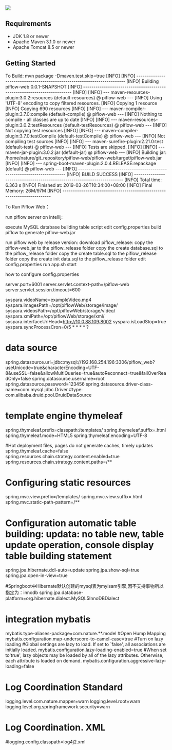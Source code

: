 ![](https://github.com/cas-bigdatalab/piflow/blob/master/doc/piflow-logo2.png) 
## Requirements
* JDK 1.8 or newer
* Apache Maven 3.1.0 or newer
* Apache Tomcat 8.5 or newer
## Getting Started
To Build: mvn package -Dmaven.test.skip=true
[INFO] 
[INFO] ------------------------------------------------------------------------
[INFO] Building piflow-web 0.0.1-SNAPSHOT
[INFO] ------------------------------------------------------------------------
[INFO] 
[INFO] --- maven-resources-plugin:3.0.2:resources (default-resources) @ piflow-web ---
[INFO] Using 'UTF-8' encoding to copy filtered resources.
[INFO] Copying 1 resource
[INFO] Copying 690 resources
[INFO] 
[INFO] --- maven-compiler-plugin:3.7.0:compile (default-compile) @ piflow-web ---
[INFO] Nothing to compile - all classes are up to date
[INFO] 
[INFO] --- maven-resources-plugin:3.0.2:testResources (default-testResources) @ piflow-web ---
[INFO] Not copying test resources
[INFO] 
[INFO] --- maven-compiler-plugin:3.7.0:testCompile (default-testCompile) @ piflow-web ---
[INFO] Not compiling test sources
[INFO] 
[INFO] --- maven-surefire-plugin:2.21.0:test (default-test) @ piflow-web ---
[INFO] Tests are skipped.
[INFO] 
[INFO] --- maven-jar-plugin:3.0.2:jar (default-jar) @ piflow-web ---
[INFO] Building jar: /home/nature/git_repository/piflow-web/piflow-web/target/piflow-web.jar
[INFO] 
[INFO] --- spring-boot-maven-plugin:2.0.4.RELEASE:repackage (default) @ piflow-web ---
[INFO] ------------------------------------------------------------------------
[INFO] BUILD SUCCESS
[INFO] ------------------------------------------------------------------------
[INFO] Total time: 6.363 s
[INFO] Finished at: 2019-03-26T10:34:00+08:00
[INFO] Final Memory: 26M/97M
[INFO] ------------------------------------------------------------------------

To Run Piflow Web：

run piflow server on intellij:

execute MySQL database building table script
edit config.properties
build piflow to generate piflow-web.jar

run piflow web by release version:
download piflow_release: 
copy the piflow-web.jar to the piflow_release folder
copy the create database.sql to the piflow_release folder
copy the create table.sql to the piflow_release folder
copy the create init data.sql to the piflow_release folder
edit config.properties
run app.sh start

how to configure config.properties

server.port=6001
server.servlet.context-path=/piflow-web
server.servlet.session.timeout=600


syspara.videoName=exampleVideo.mp4
syspara.imagesPath=/opt/piflowWeb/storage/image/
syspara.videosPath=/opt/piflowWeb/storage/video/
syspara.xmlPath=/opt/piflowWeb/storage/xml/
syspara.interfaceUrlHead=http://10.0.88.109:8002
syspara.isLoadStop=true
syspara.syncProcessCron=0/5 * * * * ?

# data source
spring.datasource.url=jdbc:mysql://192.168.254.196:3306/piflow_web?useUnicode=true&characterEncoding=UTF-8&useSSL=false&allowMultiQueries=true&autoReconnect=true&failOverReadOnly=false
spring.datasource.username=root
spring.datasource.password=123456
spring.datasource.driver-class-name=com.mysql.jdbc.Driver
#type: com.alibaba.druid.pool.DruidDataSource


# template engine thymeleaf
spring.thymeleaf.prefix=classpath:/templates/
spring.thymeleaf.suffix=.html
spring.thymeleaf.mode=HTML5
spring.thymeleaf.encoding=UTF-8

#Hot deployment files, pages do not generate caches, timely updates
spring.thymeleaf.cache=false
spring.resources.chain.strategy.content.enabled=true
spring.resources.chain.strategy.content.paths=/**


# Configuring static resources
spring.mvc.view.prefix=/templates/
spring.mvc.view.suffix=.html
spring.mvc.static-path-pattern=/**


# Configuration automatic table building: updata: no table new, table update operation, console display table building statement

spring.jpa.hibernate.ddl-auto=update
spring.jpa.show-sql=true
spring.jpa.open-in-view=true

#Springboot中Hibernate默认创建的mysql表为myisam引擎,因不支持事物所以指定为：innodb
spring.jpa.database-platform=org.hibernate.dialect.MySQL5InnoDBDialect


# integration mybatis

mybatis.type-aliases-package=com.nature.**.model
#Open Hump Mapping
mybatis.configuration.map-underscore-to-camel-case=true
#Turn on lazy loading
#Global settings are lazy to load. If set to `false', all associations are initially loaded.
mybatis.configuration.lazy-loading-enabled=true
#When set to'true', lazy objects may be loaded by all of the lazy attributes. Otherwise, each attribute is loaded on demand.
mybatis.configuration.aggressive-lazy-loading=false

# Log Coordination Standard
logging.level.com.nature.mapper=warn
logging.level.root=warn
logging.level.org.springframework.security=warn

# Log Coordination. XML
#logging.config.classpath=log4j2.xml





